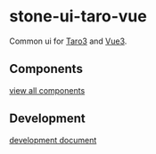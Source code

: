 # stone-ui-taro-vue

[Taro3]:https://taro.jd.com/
[Vue3]:https://cn.vuejs.org/

Common ui for [Taro3] and [Vue3].

## Components

[view all components](./packages/README.md)

## Development

[development document](./development.md)
